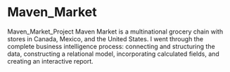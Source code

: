 # Maven_Market
Maven_Market_Project
Maven Market is a multinational grocery chain with stores in Canada, Mexico, and the United States. I went through the complete business intelligence process: connecting and structuring the data, constructing a relational model, incorporating calculated fields, and creating an interactive report.
